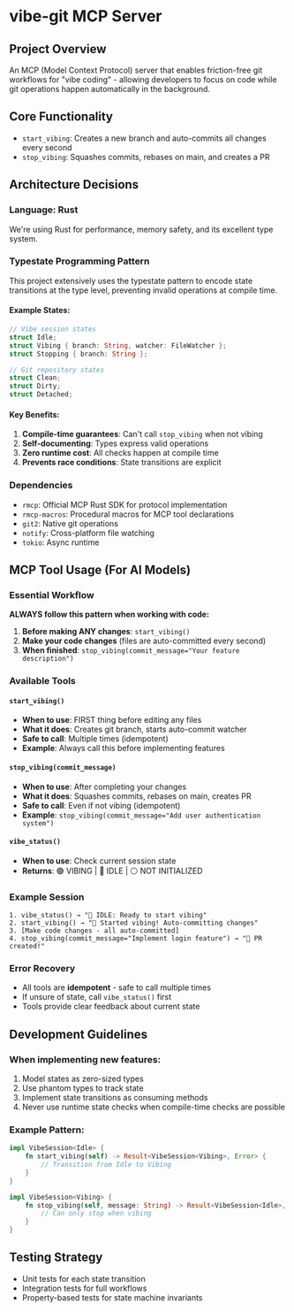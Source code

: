 # vibe-git MCP Server

## Project Overview
An MCP (Model Context Protocol) server that enables friction-free git workflows for "vibe coding" - allowing developers to focus on code while git operations happen automatically in the background.

## Core Functionality
- `start_vibing`: Creates a new branch and auto-commits all changes every second
- `stop_vibing`: Squashes commits, rebases on main, and creates a PR

## Architecture Decisions

### Language: Rust
We're using Rust for performance, memory safety, and its excellent type system.

### Typestate Programming Pattern
This project extensively uses the typestate pattern to encode state transitions at the type level, preventing invalid operations at compile time.

#### Example States:
```rust
// Vibe session states
struct Idle;
struct Vibing { branch: String, watcher: FileWatcher };
struct Stopping { branch: String };

// Git repository states  
struct Clean;
struct Dirty;
struct Detached;
```

#### Key Benefits:
1. **Compile-time guarantees**: Can't call `stop_vibing` when not vibing
2. **Self-documenting**: Types express valid operations
3. **Zero runtime cost**: All checks happen at compile time
4. **Prevents race conditions**: State transitions are explicit

### Dependencies
- `rmcp`: Official MCP Rust SDK for protocol implementation
- `rmcp-macros`: Procedural macros for MCP tool declarations
- `git2`: Native git operations
- `notify`: Cross-platform file watching
- `tokio`: Async runtime

## MCP Tool Usage (For AI Models)

### Essential Workflow
**ALWAYS follow this pattern when working with code:**

1. **Before making ANY changes**: `start_vibing()`
2. **Make your code changes** (files are auto-committed every second)
3. **When finished**: `stop_vibing(commit_message="Your feature description")`

### Available Tools

#### `start_vibing()`
- **When to use**: FIRST thing before editing any files
- **What it does**: Creates git branch, starts auto-commit watcher
- **Safe to call**: Multiple times (idempotent)
- **Example**: Always call this before implementing features

#### `stop_vibing(commit_message)`
- **When to use**: After completing your changes  
- **What it does**: Squashes commits, rebases on main, creates PR
- **Safe to call**: Even if not vibing (idempotent)
- **Example**: `stop_vibing(commit_message="Add user authentication system")`

#### `vibe_status()`
- **When to use**: Check current session state
- **Returns**: 🟢 VIBING | 🔵 IDLE | ⚪ NOT INITIALIZED

### Example Session
```
1. vibe_status() → "🔵 IDLE: Ready to start vibing"
2. start_vibing() → "🚀 Started vibing! Auto-committing changes"
3. [Make code changes - all auto-committed]
4. stop_vibing(commit_message="Implement login feature") → "🏁 PR created!"
```

### Error Recovery
- All tools are **idempotent** - safe to call multiple times
- If unsure of state, call `vibe_status()` first
- Tools provide clear feedback about current state

## Development Guidelines

### When implementing new features:
1. Model states as zero-sized types
2. Use phantom types to track state
3. Implement state transitions as consuming methods
4. Never use runtime state checks when compile-time checks are possible

### Example Pattern:
```rust
impl VibeSession<Idle> {
    fn start_vibing(self) -> Result<VibeSession<Vibing>, Error> {
        // Transition from Idle to Vibing
    }
}

impl VibeSession<Vibing> {
    fn stop_vibing(self, message: String) -> Result<VibeSession<Idle>, Error> {
        // Can only stop when vibing
    }
}
```

## Testing Strategy
- Unit tests for each state transition
- Integration tests for full workflows
- Property-based tests for state machine invariants